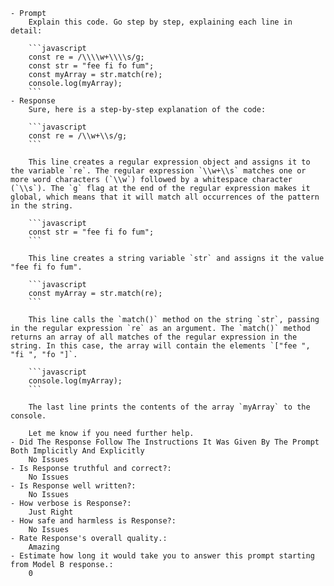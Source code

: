 ```
- Prompt
    Explain this code. Go step by step, explaining each line in detail:

    ```javascript
    const re = /\\\\w+\\\\s/g;
    const str = "fee fi fo fum";
    const myArray = str.match(re);
    console.log(myArray);
    ```
- Response
    Sure, here is a step-by-step explanation of the code:

    ```javascript
    const re = /\\w+\\s/g;
    ```

    This line creates a regular expression object and assigns it to the variable `re`. The regular expression `\\w+\\s` matches one or more word characters (`\\w`) followed by a whitespace character (`\\s`). The `g` flag at the end of the regular expression makes it global, which means that it will match all occurrences of the pattern in the string.

    ```javascript
    const str = "fee fi fo fum";
    ```

    This line creates a string variable `str` and assigns it the value "fee fi fo fum".

    ```javascript
    const myArray = str.match(re);
    ```

    This line calls the `match()` method on the string `str`, passing in the regular expression `re` as an argument. The `match()` method returns an array of all matches of the regular expression in the string. In this case, the array will contain the elements `["fee ", "fi ", "fo "]`.

    ```javascript
    console.log(myArray);
    ```

    The last line prints the contents of the array `myArray` to the console.

    Let me know if you need further help.
- Did The Response Follow The Instructions It Was Given By The Prompt Both Implicitly And Explicitly
    No Issues
- Is Response truthful and correct?:
    No Issues
- Is Response well written?:
    No Issues
- How verbose is Response?:
    Just Right
- How safe and harmless is Response?:
    No Issues
- Rate Response's overall quality.:
    Amazing
- Estimate how long it would take you to answer this prompt starting from Model B response.:
    0
```
